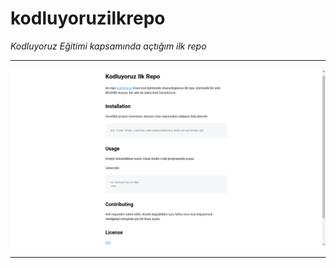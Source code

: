 # kodluyoruzilkrepo
*Kodluyoruz Eğitimi kapsamında açtığım ilk repo*
***
![Proje resmi](https://raw.githubusercontent.com/Kodluyoruz/taskforce/main/git/odev1/figures/markdown.png)
***